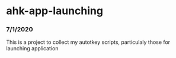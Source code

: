 # ahk-app-launching

### 7/1/2020


This is a project to collect my autotkey scripts, particulaly those for launching application

